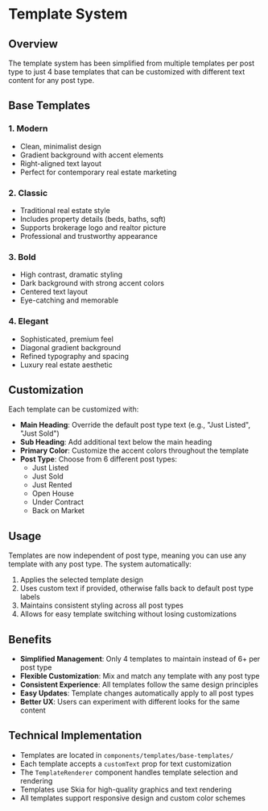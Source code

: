 # Template System

## Overview

The template system has been simplified from multiple templates per post type to just 4 base templates that can be customized with different text content for any post type.

## Base Templates

### 1. Modern

- Clean, minimalist design
- Gradient background with accent elements
- Right-aligned text layout
- Perfect for contemporary real estate marketing

### 2. Classic

- Traditional real estate style
- Includes property details (beds, baths, sqft)
- Supports brokerage logo and realtor picture
- Professional and trustworthy appearance

### 3. Bold

- High contrast, dramatic styling
- Dark background with strong accent colors
- Centered text layout
- Eye-catching and memorable

### 4. Elegant

- Sophisticated, premium feel
- Diagonal gradient background
- Refined typography and spacing
- Luxury real estate aesthetic

## Customization

Each template can be customized with:

- **Main Heading**: Override the default post type text (e.g., "Just Listed", "Just Sold")
- **Sub Heading**: Add additional text below the main heading
- **Primary Color**: Customize the accent colors throughout the template
- **Post Type**: Choose from 6 different post types:
  - Just Listed
  - Just Sold
  - Just Rented
  - Open House
  - Under Contract
  - Back on Market

## Usage

Templates are now independent of post type, meaning you can use any template with any post type. The system automatically:

1. Applies the selected template design
2. Uses custom text if provided, otherwise falls back to default post type labels
3. Maintains consistent styling across all post types
4. Allows for easy template switching without losing customizations

## Benefits

- **Simplified Management**: Only 4 templates to maintain instead of 6+ per post type
- **Flexible Customization**: Mix and match any template with any post type
- **Consistent Experience**: All templates follow the same design principles
- **Easy Updates**: Template changes automatically apply to all post types
- **Better UX**: Users can experiment with different looks for the same content

## Technical Implementation

- Templates are located in `components/templates/base-templates/`
- Each template accepts a `customText` prop for text customization
- The `TemplateRenderer` component handles template selection and rendering
- Templates use Skia for high-quality graphics and text rendering
- All templates support responsive design and custom color schemes
